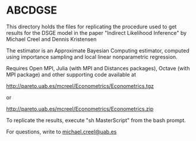 # ABCDGSE
This directory holds the files for replicating the procedure used
to get results for the DSGE model in the paper "Indirect Likelihood
Inference" by Michael Creel and Dennis Kristensen

The estimator is an Approximate Bayesian Computing estimator,
computed using importance sampling and local linear nonparametric
regression. 

Requires Open MPI, Julia (with MPI and Distances packages), Octave (with MPI
package) and other supporting code available at

http://pareto.uab.es/mcreel/Econometrics/Econometrics.tgz

or

http://pareto.uab.es/mcreel/Econometrics/Econometrics.zip

To replicate the results, execute "sh MasterScript" from the bash prompt.

For questions, write to michael.creel@uab.es
